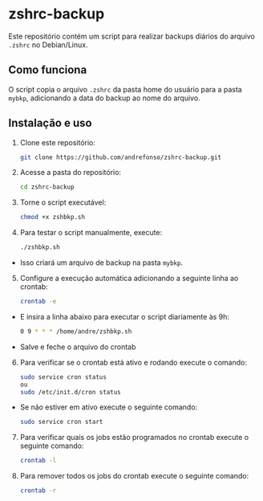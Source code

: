 # zshrc-backup

Este repositório contém um script para realizar backups diários do arquivo `.zshrc` no Debian/Linux.

## Como funciona
O script copia o arquivo `.zshrc` da pasta home do usuário para a pasta `mybkp`, adicionando a data do backup ao nome do arquivo.

## Instalação e uso
1. Clone este repositório:
   ```sh
   git clone https://github.com/andrefonso/zshrc-backup.git
2. Acesse a pasta do repositório:
   ```sh
   cd zshrc-backup
3. Torne o script executável:
   ```sh
   chmod +x zshbkp.sh
4. Para testar o script manualmente, execute:
   ```sh
   ./zshbkp.sh
- Isso criará um arquivo de backup na pasta `mybkp`.
  
5. Configure a execução automática adicionando a seguinte linha ao crontab:
   ```sh
   crontab -e
- E insira a linha abaixo para executar o script diariamente às 9h:
  ```sh
  0 9 * * * /home/andre/zshbkp.sh

- Salve e feche o arquivo do crontab
  
6. Para verificar se o crontab está ativo e rodando execute o comando:
   ```sh
   sudo service cron status
   ou
   sudo /etc/init.d/cron status
- Se não estiver em ativo execute o seguinte comando:
  ```sh
  sudo service cron start

7. Para verificar quais os jobs estão programados no crontab execute o seguinte comando:
   ```sh
   crontab -l
8. Para remover todos os jobs do crontab execute o seguinte comando:
   ```sh
   crontab -r



